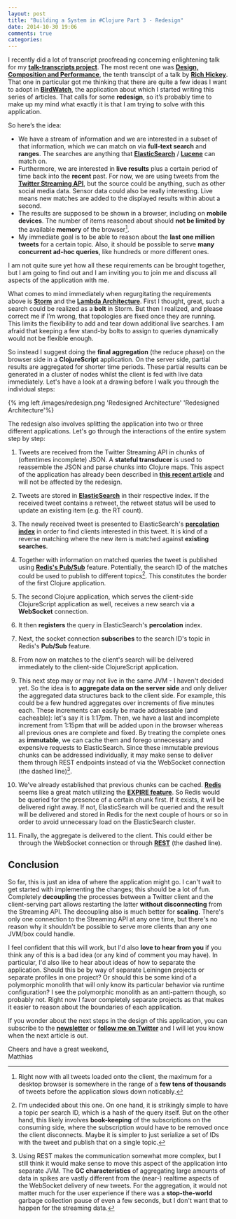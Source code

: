 ```yaml
---
layout: post
title: "Building a System in #Clojure Part 3 - Redesign"
date: 2014-10-30 19:06
comments: true
categories:
---
```

I recently did a lot of transcript proofreading concerning enlightening talk for my **[talk-transcripts project](https://github.com/matthiasn/talk-transcripts)**. The most recent one was **[Design, Composition and Performance](https://github.com/matthiasn/talk-transcripts/blob/master/Hickey_Rich/DesignCompositionPerformance.md)**, the tenth transcipt of a talk by **[Rich Hickey](https://twitter.com/richhickey)**. That one in particular got me thinking that there are quite a few ideas I want to adopt in **[BirdWatch](https://github.com/matthiasn/BirdWatch)**, the application about which I started writing this series of articles. That calls for some **redesign**, so it’s probably time to make up my mind what exactly it is that I am trying to solve with this application.

<!-- more -->

So here’s the idea:

* We have a stream of information and we are interested in a subset of that information, which we can match on via **full-text search** and **ranges**. The searches are anything that **[ElasticSearch](http://www.elasticsearch.com)** / **[Lucene](http://lucene.apache.org)** can match on.
* Furthermore, we are interested in **live results** plus a certain period of time back into the **recent** past. For now, we are using tweets from the **[Twitter Streaming API](https://dev.twitter.com/streaming/overview)**, but the source could be anything, such as other social media data. Sensor data could also be really interesting. Live means new matches are added to the displayed results within about a second.
* The results are supposed to be shown in a browser, including on **mobile devices**. The number of items reasoned about should **not be limited by** the available **memory** of the browser[^1].
* My immediate goal is to be able to reason about the **last one million tweets** for a certain topic. Also, it should be possible to serve **many concurrent ad-hoc queries**, like hundreds or more different ones.

I am not quite sure yet how all these requirements can be brought together, but I am going to find out and I am inviting you to join me and discuss all aspects of the application with me.

What comes to mind immediately when regurgitating the requirements above is **[Storm](https://storm.apache.org)** and the **[Lambda Architecture](http://lambda-architecture.net)**. First I thought, great, such a search could be realized as a **bolt** in Storm. But then I realized, and please correct me if I’m wrong, that topologies are fixed once they are running. This limits the flexibility to add and tear down additional live searches. I am afraid that keeping a few stand-by bolts to assign to queries dynamically would not be flexible enough.

So instead I suggest doing the **final aggregation** (the reduce phase) on the browser side in a **ClojureScript** application. On the server side, partial results are aggregated for shorter time periods. These partial results can be generated in a cluster of nodes whilst the client is fed with live data immediately. Let's have a look at a drawing before I walk you through the individual steps:

{% img left /images/redesign.png 'Redesigned Architecture' 'Redesigned Architecture'%}

The redesign also involves splitting the application into two or three different applications. Let's go through the interactions of the entire system step by step:

1. Tweets are received from the Twitter Streaming API in chunks of (oftentimes incomplete) JSON. A **stateful transducer** is used to reassemble the JSON and parse chunks into Clojure maps. This aspect of the application has already been described in **[this recent article](http://matthiasnehlsen.com/blog/2014/10/06/Building-Systems-in-Clojure-2/)** and will not be affected by the redesign.

2. Tweets are stored in **[ElasticSearch](http://www.elasticsearch.com)** in their respective index. If the received tweet contains a retweet, the retweet status will be used to update an existing item (e.g. the RT count).

3. The newly received tweet is presented to ElasticSearch's **[percolation index](http://www.elasticsearch.org/guide/en/elasticsearch/reference/current/search-percolate.html)** in order to find clients interested in this tweet. It is kind of a reverse matching where the new item is matched against **existing searches**.

4. Together with information on matched queries the tweet is published using **[Redis's Pub/Sub](http://redis.io/topics/pubsub)** feature. Potentially, the search ID of the matches could be used to publish to different topics[^2]. This constitutes the border of the first Clojure application.

5. The second Clojure application, which serves the client-side ClojureScript application as well, receives a new search via a **WebSocket** connection.

6. It then **registers** the query in ElasticSearch's **percolation** index.

7. Next, the socket connection **subscribes** to the search ID's topic in Redis's **Pub/Sub** feature.

8. From now on matches to the client's search will be delivered immediately to the client-side ClojureScript application.

9. This next step may or may not live in the same JVM - I haven't decided yet. So the idea is to **aggregate data on the server side** and only deliver the aggregated data structures back to the client side. For example, this could be a few hundred aggregates over increments of five minutes each. These increments can easily be made addressable (and cacheable): let's say it is 1:17pm. Then, we have a last and incomplete increment from 1:15pm that will be added upon in the browser whereas all previous ones are complete and fixed. By treating the complete ones as **immutable**, we can cache them and forego unnecessary and expensive requests to ElasticSearch. Since these immutable previous chunks can be addressed individually, it may make sense to deliver them through REST endpoints instead of via the WebSocket connection (the dashed line)[^3].

10. We've already established that previous chunks can be cached. **[Redis](http://redis.io)** seems like a great match utilizing the **[EXPIRE feature](http://redis.io/commands/expire)**. So Redis would be queried for the presence of a certain chunk first. If it exists, it will be delivered right away. If not, ElasticSearch will be queried and the result will be delivered and stored in Redis for the next couple of hours or so in order to avoid unnecessary load on the ElasticSearch cluster.

11. Finally, the aggregate is delivered to the client. This could either be through the WebSocket connection or through **[REST](http://en.wikipedia.org/wiki/Representational_state_transfer)** (the dashed line).

## Conclusion
So far, this is just an idea of where the application might go. I can't wait to get started with implementing the changes; this should be a lot of fun. Completely **decoupling** the processes between a Twitter client and the client-serving part allows restarting the latter **without disconnecting** from the Streaming API. The decoupling also is much better for **scaling**. There's only one connection to the Streaming API at any one time, but there's no reason why it shouldn't be possible to serve more clients than any one JVM/box could handle.

I feel confident that this will work, but I'd also **love to hear from you** if you think any of this is a bad idea (or any kind of comment you may have). In particular, I'd also like to hear about ideas of how to separate the application. Should this be by way of separate Leiningen projects or separate profiles in one project? Or should this be some kind of a polymorphic monolith that will only know its particular behavior via runtime configuration? I see the polymorphic monolith as an anti-pattern though, so probably not. Right now I favor completely separate projects as that makes it easier to reason about the boundaries of each application.

If you wonder about the next steps in the design of this application, you can subscribe to the <a href="http://eepurl.com/y0HWv" target="_blank"><strong>newsletter</strong></a> or **[follow me on Twitter](https://twitter.com/matthiasnehlsen)** and I will let you know when the next article is out.

Cheers and have a great weekend,<br>
Matthias

[^1]: Right now with all tweets loaded onto the client, the maximum for a desktop browser is somewhere in the range of a **few tens of thousands** of tweets before the application slows down noticably.
[^2]: I'm undecided about this one. On one hand, it is strikingly simple to have a topic per search ID, which is a hash of the query itself. But on the other hand, this likely involves **book-keeping** of the subscriptions on the consuming side, where the subscription would have to be removed once the client disconnects. Maybe it is simpler to just serialize a set of IDs with the tweet and publish that on a single topic.
[^3]: Using REST makes the communication somewhat more complex, but I still think it would make sense to move this aspect of the application into separate JVM. The **GC characteristics** of aggregating large amounts of data in spikes are vastly different from the (near-) realtime aspects of the WebSocket delivery of new tweets. For the aggregation, it would not matter much for the user experience if there was a **stop-the-world** garbage collection pause of even a few seconds, but I don't want that to happen for the streaming data.
